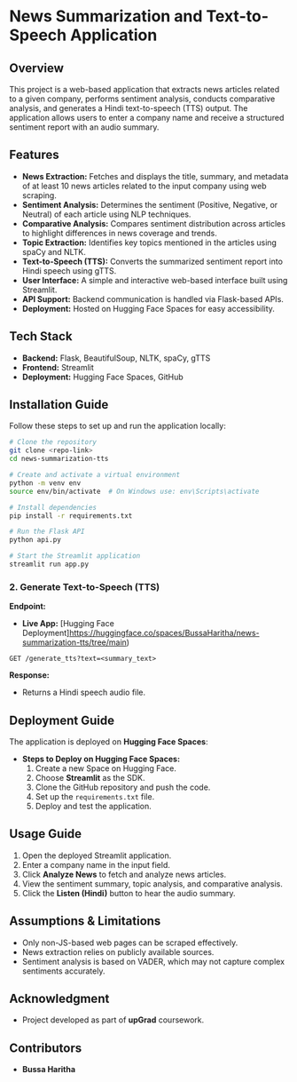 # News Summarization and Text-to-Speech Application

## Overview
This project is a web-based application that extracts news articles related to a given company, performs sentiment analysis, conducts comparative analysis, and generates a Hindi text-to-speech (TTS) output. The application allows users to enter a company name and receive a structured sentiment report with an audio summary.
## Features
- **News Extraction:** Fetches and displays the title, summary, and metadata of at least 10 news articles related to the input company using web scraping.
- **Sentiment Analysis:** Determines the sentiment (Positive, Negative, or Neutral) of each article using NLP techniques.
- **Comparative Analysis:** Compares sentiment distribution across articles to highlight differences in news coverage and trends.
- **Topic Extraction:** Identifies key topics mentioned in the articles using spaCy and NLTK.
- **Text-to-Speech (TTS):** Converts the summarized sentiment report into Hindi speech using gTTS.
- **User Interface:** A simple and interactive web-based interface built using Streamlit.
- **API Support:** Backend communication is handled via Flask-based APIs.
- **Deployment:** Hosted on Hugging Face Spaces for easy accessibility.

## Tech Stack
- **Backend:** Flask, BeautifulSoup, NLTK, spaCy, gTTS
- **Frontend:** Streamlit
- **Deployment:** Hugging Face Spaces, GitHub

## Installation Guide
Follow these steps to set up and run the application locally:
```bash
# Clone the repository
git clone <repo-link>
cd news-summarization-tts

# Create and activate a virtual environment
python -m venv env
source env/bin/activate  # On Windows use: env\Scripts\activate

# Install dependencies
pip install -r requirements.txt

# Run the Flask API
python api.py

# Start the Streamlit application
streamlit run app.py
```

### 2. Generate Text-to-Speech (TTS)
**Endpoint:**
- **Live App:** [Hugging Face Deployment]https://huggingface.co/spaces/BussaHaritha/news-summarization-tts/tree/main)

```
GET /generate_tts?text=<summary_text>
```
**Response:**
- Returns a Hindi speech audio file.

## Deployment Guide
The application is deployed on **Hugging Face Spaces**:
- **Steps to Deploy on Hugging Face Spaces:**
  1. Create a new Space on Hugging Face.
  2. Choose **Streamlit** as the SDK.
  3. Clone the GitHub repository and push the code.
  4. Set up the `requirements.txt` file.
  5. Deploy and test the application.

## Usage Guide
1. Open the deployed Streamlit application.
2. Enter a company name in the input field.
3. Click **Analyze News** to fetch and analyze news articles.
4. View the sentiment summary, topic analysis, and comparative analysis.
5. Click the **Listen (Hindi)** button to hear the audio summary.

## Assumptions & Limitations
- Only non-JS-based web pages can be scraped effectively.
- News extraction relies on publicly available sources.
- Sentiment analysis is based on VADER, which may not capture complex sentiments accurately.

## Acknowledgment
- Project developed as part of **upGrad** coursework.

## Contributors
- **Bussa Haritha**





